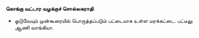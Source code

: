 **கொங்கு வட்டார வழக்குச் சொல்லகராதி**
- ஓடுவேயும் முன்கூரையில் பொருத்தப்படும் பட்டையாக உள்ள மரக்கட்டை. பட்டீலு ஆணி வாங்கியா.

